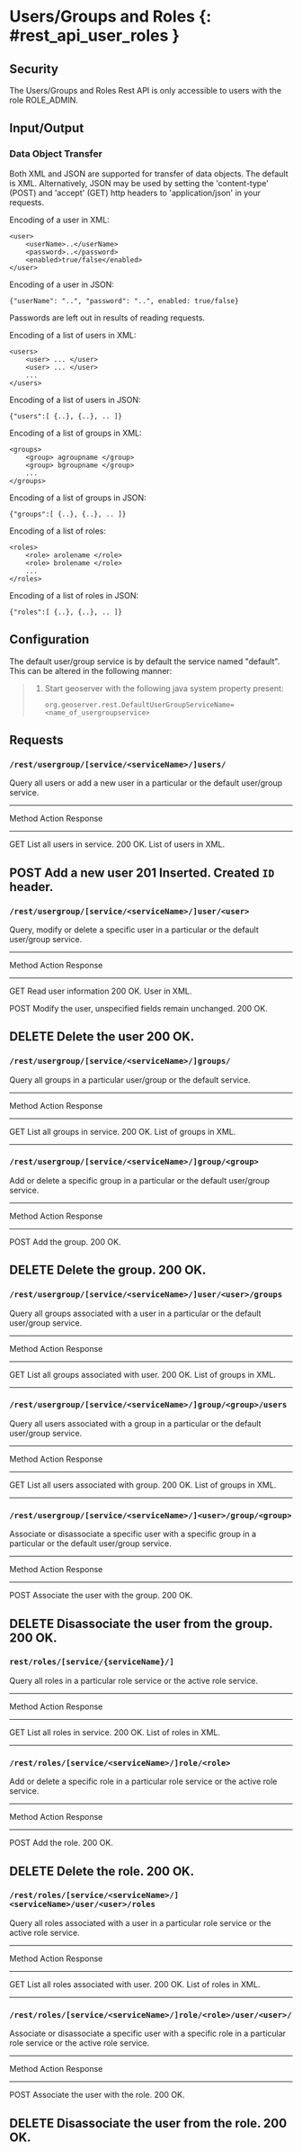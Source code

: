 # Users/Groups and Roles {: #rest_api_user_roles }

## Security

The Users/Groups and Roles Rest API is only accessible to users with the role ROLE_ADMIN.

## Input/Output

### Data Object Transfer

Both XML and JSON are supported for transfer of data objects. The default is XML. Alternatively, JSON may be used by setting the 'content-type' (POST) and 'accept' (GET) http headers to 'application/json' in your requests.

Encoding of a user in XML:

    <user>
        <userName>..</userName>
        <password>..</password>
        <enabled>true/false</enabled>
    </user>

Encoding of a user in JSON:

    {"userName": "..", "password": "..", enabled: true/false}

Passwords are left out in results of reading requests.

Encoding of a list of users in XML:

    <users>
        <user> ... </user>
        <user> ... </user>
        ...     
    </users>

Encoding of a list of users in JSON:

    {"users":[ {..}, {..}, .. ]}

Encoding of a list of groups in XML:

    <groups>
        <group> agroupname </group>
        <group> bgroupname </group>
        ...     
    </groups>

Encoding of a list of groups in JSON:

    {"groups":[ {..}, {..}, .. ]}

Encoding of a list of roles:

    <roles>
        <role> arolename </role>
        <role> brolename </role>
        ...     
    </roles>

Encoding of a list of roles in JSON:

    {"roles":[ {..}, {..}, .. ]}

## Configuration

The default user/group service is by default the service named "default". This can be altered in the following manner:

> 1.  Start geoserver with the following java system property present:
>
>         org.geoserver.rest.DefaultUserGroupServiceName=<name_of_usergroupservice>

## Requests

### `/rest/usergroup/[service/<serviceName>/]users/`

Query all users or add a new user in a particular or the default user/group service.

  --------------------------------------------------------------------------------
  Method         Action                       Response
  -------------- ---------------------------- ------------------------------------
  GET            List all users in service.   200 OK. List of users in XML.

  POST           Add a new user               201 Inserted. Created `ID` header.
  --------------------------------------------------------------------------------

### `/rest/usergroup/[service/<serviceName>/]user/<user>`

Query, modify or delete a specific user in a particular or the default user/group service.

  ---------------------------------------------------------------------------------------------------
  Method         Action                                                  Response
  -------------- ------------------------------------------------------- ----------------------------
  GET            Read user information                                   200 OK. User in XML.

  POST           Modify the user, unspecified fields remain unchanged.   200 OK.

  DELETE         Delete the user                                         200 OK.
  ---------------------------------------------------------------------------------------------------

### `/rest/usergroup/[service/<serviceName>/]groups/`

Query all groups in a particular user/group or the default service.

  -----------------------------------------------------------------------------
  Method         Action                        Response
  -------------- ----------------------------- --------------------------------
  GET            List all groups in service.   200 OK. List of groups in XML.

  -----------------------------------------------------------------------------

### `/rest/usergroup/[service/<serviceName>/]group/<group>`

Add or delete a specific group in a particular or the default user/group service.

  ------------------------------------------------------------------------
  Method         Action                       Response
  -------------- ---------------------------- ----------------------------
  POST           Add the group.               200 OK.

  DELETE         Delete the group.            200 OK.
  ------------------------------------------------------------------------

### `/rest/usergroup/[service/<serviceName>/]user/<user>/groups`

Query all groups associated with a user in a particular or the default user/group service.

  ---------------------------------------------------------------------------------------
  Method         Action                                  Response
  -------------- --------------------------------------- --------------------------------
  GET            List all groups associated with user.   200 OK. List of groups in XML.

  ---------------------------------------------------------------------------------------

### `/rest/usergroup/[service/<serviceName>/]group/<group>/users`

Query all users associated with a group in a particular or the default user/group service.

  ---------------------------------------------------------------------------------------
  Method         Action                                  Response
  -------------- --------------------------------------- --------------------------------
  GET            List all users associated with group.   200 OK. List of groups in XML.

  ---------------------------------------------------------------------------------------

### `/rest/usergroup/[service/<serviceName>/]<user>/group/<group>`

Associate or disassociate a specific user with a specific group in a particular or the default user/group service.

  -----------------------------------------------------------------------------------
  Method         Action                                  Response
  -------------- --------------------------------------- ----------------------------
  POST           Associate the user with the group.      200 OK.

  DELETE         Disassociate the user from the group.   200 OK.
  -----------------------------------------------------------------------------------

### `rest/roles/[service/{serviceName}/]`

Query all roles in a particular role service or the active role service.

  ---------------------------------------------------------------------------
  Method         Action                       Response
  -------------- ---------------------------- -------------------------------
  GET            List all roles in service.   200 OK. List of roles in XML.

  ---------------------------------------------------------------------------

### `/rest/roles/[service/<serviceName>/]role/<role>`

Add or delete a specific role in a particular role service or the active role service.

  ------------------------------------------------------------------------
  Method         Action                       Response
  -------------- ---------------------------- ----------------------------
  POST           Add the role.                200 OK.

  DELETE         Delete the role.             200 OK.
  ------------------------------------------------------------------------

### `/rest/roles/[service/<serviceName>/]<serviceName>/user/<user>/roles`

Query all roles associated with a user in a particular role service or the active role service.

  -------------------------------------------------------------------------------------
  Method         Action                                 Response
  -------------- -------------------------------------- -------------------------------
  GET            List all roles associated with user.   200 OK. List of roles in XML.

  -------------------------------------------------------------------------------------

### `/rest/roles/[service/<serviceName>/]role/<role>/user/<user>/`

Associate or disassociate a specific user with a specific role in a particular role service or the active role service.

  ----------------------------------------------------------------------------------
  Method         Action                                 Response
  -------------- -------------------------------------- ----------------------------
  POST           Associate the user with the role.      200 OK.

  DELETE         Disassociate the user from the role.   200 OK.
  ----------------------------------------------------------------------------------
